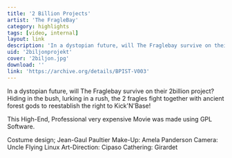 ```yaml
---
title: '2 Billion Projects'
artist: 'The FragleBay'
category: highlights
tags: [video, internal]
layout: link
description: 'In a dystopian future, will The Fraglebay survive on their 2billion project?'
uid: '2biljonprojekt'
cover: '2biljon.jpg'
download: ''
link: 'https://archive.org/details/BPIST-V003'
---
```

In a dystopian future, will The Fraglebay survive on their 2billion project? Hiding in the bush, lurking in a rush, the 2 fragles fight together with ancient forest gods to reestablish the right to Kick'N'Base!

This High-End, Professional very expensive Movie was made using GPL Software.

Costume design; Jean-Gaul Paultier
Make-Up: Amela Panderson
Camera: Uncle Flying Linux
Art-Direction: Cipaso
Cathering: Girardet 